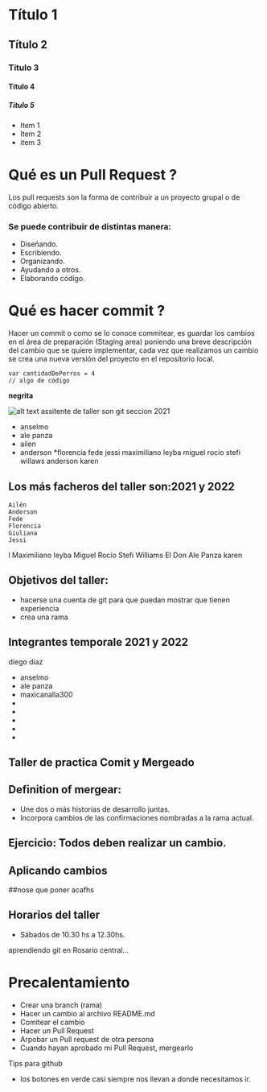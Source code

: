 # Título 1

## Título 2

### Título 3


#### Título 4

##### Título 5


* Item 1
* Item 2
* item 3

# Qué es un Pull Request ? 
Los pull requests son la forma de contribuir a un proyecto grupal o de código abierto. 
### Se puede contribuir de distintas manera: 
* Diseñando.
* Escribiendo.
* Organizando.
* Ayudando a otros.
* Elaborando código.

# Qué es hacer commit ?
Hacer un commit o como se lo conoce commitear, es guardar los cambios en el área de preparación (Staging area) poniendo una breve descripción del cambio que se quiere implementar, cada vez que realizamos un cambio se crea una nueva versión del proyecto en el repositorio local.

```
var cantidadDePerros = 4
// algo de código
```
 **negrita**
 
 ![alt text](https://cliparting.com/wp-content/uploads/2018/03/cool-pictures-2018-26.jpg)
  assitente de taller son git seccion 2021
  * anselmo
  * ale panza
  * ailen 
  * anderson
*florencia
fede
jessi
maximiliano leyba
miguel
rocio
stefi
willaws
anderson
karen



## Los más facheros del taller son:2021 y 2022

    Ailén
    Anderson
    Fede
    Florencia
    Giuliana
    Jessi
l    Maximiliano leyba
    Miguel
    Rocío
    Stefi
    Williams
    El Don Ale Panza
karen 




## Objetivos del taller:
 * hacerse una cuenta de git para que puedan mostrar que tienen experiencia
 * crea una rama
## Integrantes temporale 2021 y 2022
diego diaz
* anselmo
* ale  panza
*  maxicanalla300
* 
* 
* 
* 
* 


## Taller de practica Comit y Mergeado
## Definition of mergear:
* Une dos o más historias de desarrollo juntas.
* Incorpora cambios de las confirmaciones nombradas a la rama actual. 

## Ejercicio: Todos deben realizar un cambio. 
## Aplicando cambios
##nose que poner acafhs

## Horarios del taller

* Sábados de 10.30 hs a 12.30hs.

aprendiendo git en 
Rosario central...


# Precalentamiento
* Crear una branch (rama)
* Hacer un cambio al archivo README.md
* Comitear el cambio
* Hacer un Pull Request
* Arpobar un Pull request de otra persona
* Cuando hayan aprobado mi Pull Request, mergearlo

Tips para github 
* los botones en verde casi siempre nos llevan a donde necesitamos ir.


